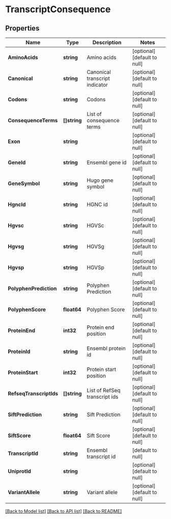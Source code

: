 # TranscriptConsequence

## Properties
Name | Type | Description | Notes
------------ | ------------- | ------------- | -------------
**AminoAcids** | **string** | Amino acids | [optional] [default to null]
**Canonical** | **string** | Canonical transcript indicator | [optional] [default to null]
**Codons** | **string** | Codons | [optional] [default to null]
**ConsequenceTerms** | **[]string** | List of consequence terms | [optional] [default to null]
**Exon** | **string** |  | [optional] [default to null]
**GeneId** | **string** | Ensembl gene id | [optional] [default to null]
**GeneSymbol** | **string** | Hugo gene symbol | [optional] [default to null]
**HgncId** | **string** | HGNC id | [optional] [default to null]
**Hgvsc** | **string** | HGVSc | [optional] [default to null]
**Hgvsg** | **string** | HGVSg | [optional] [default to null]
**Hgvsp** | **string** | HGVSp | [optional] [default to null]
**PolyphenPrediction** | **string** | Polyphen Prediction | [optional] [default to null]
**PolyphenScore** | **float64** | Polyphen Score | [optional] [default to null]
**ProteinEnd** | **int32** | Protein end position | [optional] [default to null]
**ProteinId** | **string** | Ensembl protein id | [optional] [default to null]
**ProteinStart** | **int32** | Protein start position | [optional] [default to null]
**RefseqTranscriptIds** | **[]string** | List of RefSeq transcript ids | [optional] [default to null]
**SiftPrediction** | **string** | Sift Prediction | [optional] [default to null]
**SiftScore** | **float64** | Sift Score | [optional] [default to null]
**TranscriptId** | **string** | Ensembl transcript id | [default to null]
**UniprotId** | **string** |  | [optional] [default to null]
**VariantAllele** | **string** | Variant allele | [optional] [default to null]

[[Back to Model list]](../README.md#documentation-for-models) [[Back to API list]](../README.md#documentation-for-api-endpoints) [[Back to README]](../README.md)


